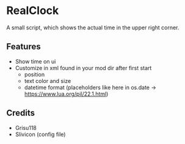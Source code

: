 # RealClock

A small script, which shows the actual time in the upper right corner.

## Features
* Show time on ui
* Customize in xml found in your mod dir after first start 
    * position
    * text color and size
    * datetime format (placeholders like here in os.date -> https://www.lua.org/pil/22.1.html)

## Credits
* Grisu118
* Slivicon (config file)